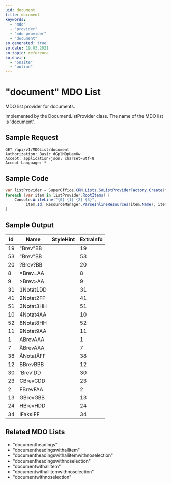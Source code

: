 ```yaml
---
uid: document
title: document
keywords:
  - "mdo"
  - "provider"
  - "mdo provider"
  - "document"
so.generated: true
so.date: 19.03.2021
so.topic: reference
so.envir:
  - "onsite"
  - "online"
---
```


# "document" MDO List
MDO list provider for documents.



Implemented by the <see cref="T:SuperOffice.CRM.Lists.DocumentListProvider">DocumentListProvider</see> class.
The name of the MDO list is 'document'.




## Sample Request

```http!
GET /api/v1/MDOList/document
Authorization: Basic dGplMDpUamUw
Accept: application/json; charset=utf-8
Accept-Language: *

```

## Sample Code
```cs
var listProvider = SuperOffice.CRM.Lists.SoListProviderFactory.Create("document", forceFlatList: true);
foreach (var item in listProvider.RootItems) {
    Console.WriteLine("{0} {1} {2} {3}", 
         item.Id, ResourceManager.ParseInlineResources(item.Name), item.StyleHint, item.ExtraInfo);
}
```

## Sample Output

|Id   | Name  |StyleHint|ExtraInfo |
| --- | ----- | ------- | -------- |
|19|"Brev"BB||19|
|53|"Brev"BB||53|
|20|?Brev?BB||20|
|8|=Brev=AA||8|
|9|>Brev>AA||9|
|31|1Notat1DD||31|
|41|2Notat2FF||41|
|51|3Notat3HH||51|
|10|4Notat4AA||10|
|52|8Notat8HH||52|
|11|9Notat9AA||11|
|1|ABrevAAA||1|
|7|ÄBrevÄAA||7|
|38|ÅNotatÅFF||38|
|12|BBrevBBB||12|
|30|'Brev'DD||30|
|23|CBrevCDD||23|
|2|FBrevFAA||2|
|13|GBrevGBB||13|
|24|HBrevHDD||24|
|34|IFaksIFF||34|


## Related MDO Lists

* "documentheadings"
* "documentheadingswithallitem"
* "documentheadingswithallitemwithnoselection"
* "documentheadingswithnoselection"
* "documentwithallitem"
* "documentwithallitemwithnoselection"
* "documentwithnoselection"
